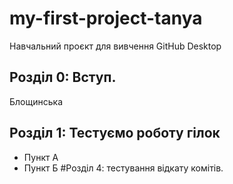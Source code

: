 # my-first-project-tanya
Навчальний проєкт для вивчення GitHub Desktop
## Розділ 0: Вступ.
Блощинська
## Розділ 1: Тестуємо роботу гілок
*   Пункт А
*   Пункт Б
 #Розділ 4: тестування відкату комітів. 